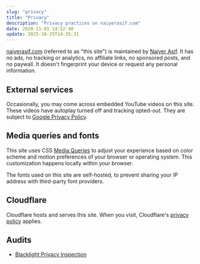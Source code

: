 ```yaml
---
slug: "privacy"
title: "Privacy"
description: "Privacy practices on naiyerasif.com"
date: 2020-11-01 14:52:40
update: 2025-10-25T14:35:31
---
```


[naiyerasif.com](/) (referred to as "this site") is maintained by [Naiyer Asif](/about/). It has no ads, no tracking or analytics, no affiliate links, no sponsored posts, and no paywall. It doesn't fingerprint your device or request any personal information.

## External services

Occasionally, you may come across embedded YouTube videos on this site. These videos have autoplay turned off and tracking opted-out. They are subject to [Google Privacy Policy](https://policies.google.com/privacy).

## Media queries and fonts

This site uses CSS [Media Queries](https://developer.mozilla.org/en-US/docs/Web/CSS/Media_Queries/Using_media_queries#media_features) to adjust your experience based on color scheme and motion preferences of your browser or operating system. This customization happens locally within your browser.

The fonts used on this site are self-hosted, to prevent sharing your IP address with third-party font providers.

## Cloudflare

Cloudflare hosts and serves this site. When you visit, Cloudflare's [privacy policy](https://www.cloudflare.com/privacypolicy/) applies.

## Audits

- [Blacklight Privacy Inspection](https://themarkup.org/blacklight?url=naiyerasif.com)
